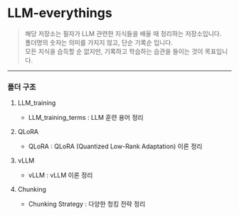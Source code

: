 # LLM-everythings

> 해당 저장소는 필자가 LLM 관련한 지식들을 배울 때 정리하는 저장소입니다.  
> 폴더명의 숫자는 의미를 가지지 않고, 단순 기록순 입니다.  
> 모든 지식을 습득할 순 없지만, 기록하고 학습하는 습관을 들이는 것이 목표입니다.

---

### 폴더 구조

01. LLM_training
    - LLM_training_terms : LLM 훈련 용어 정리

02. QLoRA
    - QLoRA : QLoRA (Quantized Low-Rank Adaptation) 이론 정리

03. vLLM
    - vLLM : vLLM 이론 정리

04. Chunking
    - Chunking Strategy : 다양한 청킹 전략 정리